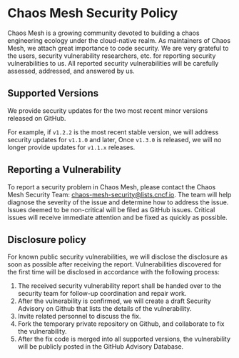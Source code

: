 # Chaos Mesh Security Policy

Chaos Mesh is a growing community devoted to building a chaos engineering ecology under the cloud-native realm. As maintainers of Chaos Mesh, we attach great importance to code security. We are very grateful to the users, security vulnerability researchers, etc. for reporting security vulnerabilities to us. All reported security vulnerabilities will be carefully assessed, addressed, and answered by us.

## Supported Versions

We provide security updates for the two most recent minor versions released on GitHub.

For example, if `v1.2.2` is the most recent stable version, we will address security updates for `v1.1.0` and later, Once `v1.3.0` is released, we will no longer provide updates for `v1.1.x` releases.

## Reporting a Vulnerability

To report a security problem in Chaos Mesh, please contact the Chaos Mesh Security Team: chaos-mesh-security@lists.cncf.io.
The team will help diagnose the severity of the issue and determine how to address the issue. Issues deemed to be non-critical will be filed as GitHub issues. Critical issues will receive immediate attention and be fixed as quickly as possible.

## Disclosure policy

For known public security vulnerabilities, we will disclose the disclosure as soon as possible after receiving the report. Vulnerabilities discovered for the first time will be disclosed in accordance with the following process:

1. The received security vulnerability report shall be handed over to the security team for follow-up coordination and repair work.
2. After the vulnerability is confirmed, we will create a draft Security Advisory on Github that lists the details of the vulnerability.
3. Invite related personnel to discuss the fix.
4. Fork the temporary private repository on Github, and collaborate to fix the vulnerability.
5. After the fix code is merged into all supported versions, the vulnerability will be publicly posted in the GitHub Advisory Database.
